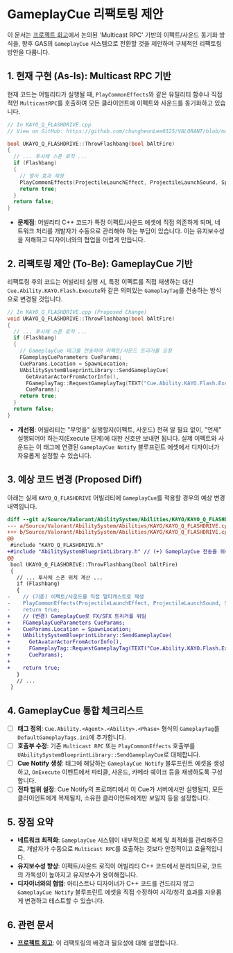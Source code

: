 ﻿# GameplayCue 리팩토링 제안

이 문서는 [프로젝트 회고](./3.1_Project_Retrospective.md)에서 논의된 'Multicast RPC' 기반의 이펙트/사운드 동기화 방식을, 향후 GAS의 `GameplayCue` 시스템으로 전환할 것을 제안하며 구체적인 리팩토링 방안을 다룹니다.

## 1. 현재 구현 (As-Is): Multicast RPC 기반

현재 코드는 어빌리티가 실행될 때, `PlayCommonEffects`와 같은 유틸리티 함수나 직접적인 `MulticastRPC`를 호출하여 모든 클라이언트에 이펙트와 사운드를 동기화하고 있습니다.

```cpp
// In KAYO_Q_FLASHDRIVE.cpp
// View on GitHub: https://github.com/chungheonLee0325/VALORANT/blob/main/UnrealEngine/Valorant/Source/Valorant/AbilitySystem/Abilities/KAYO/KAYO_Q_FLASHDRIVE.cpp#L201

bool UKAYO_Q_FLASHDRIVE::ThrowFlashbang(bool bAltFire)
{
  // ... 투사체 스폰 로직 ...
  if (Flashbang)
  {
    // 발사 효과 재생
    PlayCommonEffects(ProjectileLaunchEffect, ProjectileLaunchSound, SpawnLocation);
    return true;
  }
  return false;
}
```
*   **문제점**: 어빌리티 C++ 코드가 특정 이펙트/사운드 에셋에 직접 의존하게 되며, 네트워크 처리를 개발자가 수동으로 관리해야 하는 부담이 있습니다. 이는 유지보수성을 저해하고 디자이너와의 협업을 어렵게 만듭니다.

## 2. 리팩토링 제안 (To-Be): GameplayCue 기반

리팩토링 후의 코드는 어빌리티 실행 시, 특정 이펙트를 직접 재생하는 대신 `Cue.Ability.KAYO.Flash.Execute`와 같은 의미있는 `GameplayTag`를 전송하는 방식으로 변경될 것입니다.

```cpp
// In KAYO_Q_FLASHDRIVE.cpp (Proposed Change)
void UKAYO_Q_FLASHDRIVE::ThrowFlashbang(bool bAltFire)
{
  // ... 투사체 스폰 로직 ...
  if (Flashbang)
  {
    // GameplayCue 태그를 전송하여 이펙트/사운드 트리거를 요청
    FGameplayCueParameters CueParams;
    CueParams.Location = SpawnLocation;
    UAbilitySystemBlueprintLibrary::SendGameplayCue(
      GetAvatarActorFromActorInfo(),
      FGameplayTag::RequestGameplayTag(TEXT("Cue.Ability.KAYO.Flash.Execute")),
      CueParams);
    return true;
  }
  return false;
}
```
*   **개선점**: 어빌리티는 "무엇을" 실행할지(이펙트, 사운드) 전혀 알 필요 없이, "언제" 실행되어야 하는지(Execute 단계)에 대한 신호만 보내면 됩니다. 실제 이펙트와 사운드는 이 태그에 연결된 `GameplayCue Notify` 블루프린트 에셋에서 디자이너가 자유롭게 설정할 수 있습니다.

## 3. 예상 코드 변경 (Proposed Diff)

아래는 실제 `KAYO_Q_FLASHDRIVE` 어빌리티에 `GameplayCue`를 적용할 경우의 예상 변경 내역입니다.

```diff
diff --git a/Source/Valorant/AbilitySystem/Abilities/KAYO/KAYO_Q_FLASHDRIVE.cpp b/Source/Valorant/AbilitySystem/Abilities/KAYO/KAYO_Q_FLASHDRIVE.cpp
--- a/Source/Valorant/AbilitySystem/Abilities/KAYO/KAYO_Q_FLASHDRIVE.cpp
+++ b/Source/Valorant/AbilitySystem/Abilities/KAYO/KAYO_Q_FLASHDRIVE.cpp
@@
 #include "KAYO_Q_FLASHDRIVE.h"
+#include "AbilitySystemBlueprintLibrary.h" // (+) GameplayCue 전송을 위해 추가
@@
 bool UKAYO_Q_FLASHDRIVE::ThrowFlashbang(bool bAltFire)
 {
   // ... 투사체 스폰 위치 계산 ...
   if (Flashbang)
   {
-    // (기존) 이펙트/사운드를 직접 멀티캐스트로 재생
-    PlayCommonEffects(ProjectileLaunchEffect, ProjectileLaunchSound, SpawnLocation);
-    return true;
+    // (변경) GameplayCue로 FX/SFX 트리거를 위임
+    FGameplayCueParameters CueParams;
+    CueParams.Location = SpawnLocation;
+    UAbilitySystemBlueprintLibrary::SendGameplayCue(
+      GetAvatarActorFromActorInfo(),
+      FGameplayTag::RequestGameplayTag(TEXT("Cue.Ability.KAYO.Flash.Execute")),
+      CueParams);
+
+    return true;
   }
   // ...
 }
```

## 4. GameplayCue 통합 체크리스트

- [ ] **태그 정의**: `Cue.Ability.<Agent>.<Ability>.<Phase>` 형식의 `GameplayTag`를 `DefaultGameplayTags.ini`에 추가합니다.
- [ ] **호출부 수정**: 기존 `Multicast RPC` 또는 `PlayCommonEffects` 호출부를 `UAbilitySystemBlueprintLibrary::SendGameplayCue`로 대체합니다.
- [ ] **Cue Notify 생성**: 태그에 해당하는 `GameplayCue Notify` 블루프린트 에셋을 생성하고, `OnExecute` 이벤트에서 파티클, 사운드, 카메라 쉐이크 등을 재생하도록 구성합니다.
- [ ] **전파 범위 설정**: Cue Notify의 프로퍼티에서 이 Cue가 서버에서만 실행될지, 모든 클라이언트에게 복제될지, 소유한 클라이언트에게만 보일지 등을 설정합니다.

## 5. 장점 요약

*   **네트워크 최적화**: `GameplayCue` 시스템이 내부적으로 복제 및 최적화를 관리해주므로, 개발자가 수동으로 `Multicast RPC`를 호출하는 것보다 안정적이고 효율적입니다.
*   **유지보수성 향상**: 이펙트/사운드 로직이 어빌리티 C++ 코드에서 분리되므로, 코드의 가독성이 높아지고 유지보수가 용이해집니다.
*   **디자이너와의 협업**: 아티스트나 디자이너가 C++ 코드를 건드리지 않고 `GameplayCue Notify` 블루프린트 에셋을 직접 수정하여 시각/청각 효과를 자유롭게 변경하고 테스트할 수 있습니다.

## 6. 관련 문서

*   **[프로젝트 회고](./3_1_Project_Retrospective.md)**: 이 리팩토링의 배경과 필요성에 대해 설명합니다.
